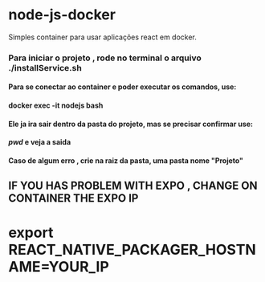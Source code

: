 # node-js-docker
Simples container para usar aplicações react em docker. 

### Para iniciar o projeto , rode no terminal o arquivo ./installService.sh

#### Para se conectar ao container e poder executar os comandos, use:
#### docker exec -it nodejs bash

#### Ele ja ira sair dentro da pasta do projeto, mas se precisar confirmar use: 
#### *pwd* e veja a saida
#### Caso de algum erro , crie na raiz da pasta, uma pasta nome "Projeto"


## IF YOU HAS PROBLEM WITH EXPO , CHANGE ON CONTAINER THE EXPO IP
# export REACT_NATIVE_PACKAGER_HOSTNAME=YOUR_IP